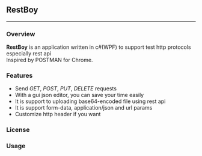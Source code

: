 ## RestBoy
<hr/>

### Overview
**RestBoy** is an application written in c#(WPF) to support test http protocols especially rest api <br/>
Inspired by POSTMAN for Chrome.

### Features
- Send _GET_, _POST_, _PUT_, _DELETE_ requests 
- With a gui json editor, you can save your time easily
- It is support to uploading base64-encoded file using rest api
- It is support form-data, application/json and url params
- Customize http header if you want

### License

### Usage
